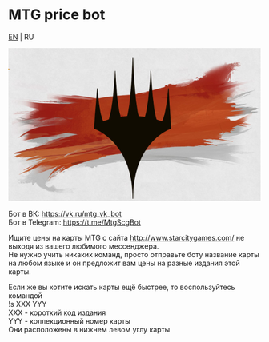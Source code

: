# MTG price bot
[EN](/README.md) | RU  

![Logo](/Logo.jpg)

Бот в ВК: https://vk.ru/mtg_vk_bot   
Бот в Telegram: https://t.me/MtgScgBot  

Ищите цены на карты MTG с сайта http://www.starcitygames.com/ не выходя из вашего любимого мессенджера.  
Не нужно учить никаких команд, просто отправьте боту название карты на любом языке и он предложит вам цены на разные издания этой карты.  
  
Если же вы хотите искать карты ещё быстрее, то воспользуйтесь командой  
!s XXX YYY  
XXX - короткий код издания  
YYY - коллекционный номер карты  
Они расположены в нижнем левом углу карты  
